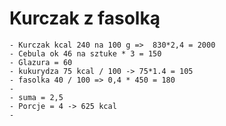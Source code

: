 # Kurczak z fasolką
	- Kurczak kcal 240 na 100 g =>  830*2,4 = 2000
	- Cebula ok 46 na sztuke * 3 = 150
	- Glazura = 60
	- kukurydza 75 kcal / 100 -> 75*1.4 = 105
	- fasolka 40 / 100 => 0,4 * 450 = 180
	-
	- suma = 2,5
	- Porcje = 4 -> 625 kcal
	-